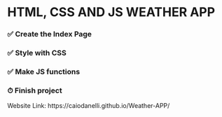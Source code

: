 <h1> HTML, CSS AND JS WEATHER APP</h1>
<h3>✅ Create the Index Page</h3>

<h3>✅ Style with CSS</h3>

<h3>✅ Make JS functions</h3>

<h3>⏱ Finish project</h3>
Website Link: https://caiodanelli.github.io/Weather-APP/
